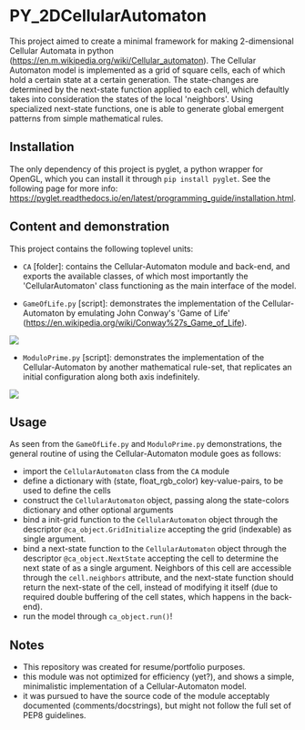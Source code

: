 # PY_2DCellularAutomaton
This project aimed to create a minimal framework for making 2-dimensional Cellular Automata in python (https://en.m.wikipedia.org/wiki/Cellular_automaton). The Cellular Automaton model is implemented as a grid of square cells, each of which hold a certain state at a certain generation. The state-changes are determined by the next-state function applied to each cell, which defaultly takes into consideration the states of the local 'neighbors'. Using specialized next-state functions, one is able to generate global emergent patterns from simple mathematical rules.

## Installation
The only dependency of this project is pyglet, a python wrapper for OpenGL, which you can install it through `pip install pyglet`. See the following page for more info: https://pyglet.readthedocs.io/en/latest/programming_guide/installation.html.

## Content and demonstration
This project contains the following toplevel units:
- `CA` [folder]: contains the Cellular-Automaton module and back-end, and exports the available classes, of which most importantly the 'CellularAutomaton' class functioning as the main interface of the model.

- `GameOfLife.py` [script]: demonstrates the implementation of the Cellular-Automaton by emulating John Conway's 'Game of Life' (https://en.wikipedia.org/wiki/Conway%27s_Game_of_Life).

![](https://github.com/justinsomechars/Python-CellularAutomaton/blob/main/GameOfLife_demo.gif)

- `ModuloPrime.py` [script]: demonstrates the implementation of the Cellular-Automaton by another mathematical rule-set, that replicates an initial configuration along both axis indefinitely.

![](https://github.com/justinsomechars/Python-CellularAutomaton/blob/main/ModuloPrime_demo.gif)

## Usage
As seen from the `GameOfLife.py` and `ModuloPrime.py` demonstrations, the general routine of using the Cellular-Automaton module goes as follows:
- import the `CellularAutomaton` class from the `CA` module
- define a dictionary with (state, float_rgb_color) key-value-pairs, to be used to define the cells
- construct the `CellularAutomaton` object, passing along the state-colors dictionary and other optional arguments
- bind a init-grid function to the `CellularAutomaton` object through the descriptor `@ca_object.GridInitialize` accepting the grid (indexable) as single argument.
- bind a next-state function to the `CellularAutomaton` object through the descriptor `@ca_object.NextState` accepting the cell to determine the next state of as a single argument. Neighbors of this cell are accessible through the `cell.neighbors` attribute, and the next-state function should return the next-state of the cell, instead of modifying it itself (due to required double buffering of the cell states, which happens in the back-end).
- run the model through `ca_object.run()`!

## Notes 
- This repository was created for resume/portfolio purposes.
- this module was not optimized for efficiency (yet?), and shows a simple, minimalistic implementation of a Cellular-Automaton model.
- it was pursued to have the source code of the module acceptably documented (comments/docstrings), but might not follow the full set of PEP8 guidelines.
